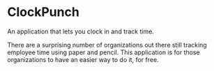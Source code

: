 # ClockPunch
An application that lets you clock in and track time.

There are a surprising number of organizations out there still tracking employee time using paper and pencil. This application is for those organizations to have an easier way to do it, for free. 
